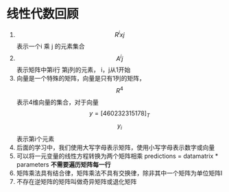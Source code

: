 # 线性代数回顾



1. $$R^ixj$$ 表示一个i 乘 j 的元素集合 
2. $$A^ij$$ 表示矩阵中第i行 第j列的元素， i，j从1开始
3. 向量是一个特殊的矩阵，向量是只有1列的矩阵，$$R^4$$ 表示4维向量的集合，对于向量$$y = [460 232 315 178]_T$$ $$y_i$$表示第i个元素
4. 后面的学习中，我们使用大写字母表示矩阵，使用小写字母表示数字或向量
5. 可以将一元变量的线性方程转换为两个矩阵相乘 predictions = datamatrix * parameters **不需要遍历矩阵每一行**
6. 矩阵乘法具有结合律，矩阵乘法不具有交换律，除非其中一个矩阵为单位矩阵I
7. 不存在逆矩阵的矩阵叫做奇异矩阵或退化矩阵